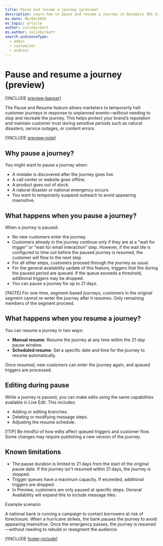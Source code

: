 ```yaml
---
title: Pause and resume a journey (preview)
description: Learn how to pause and resume a journey in Dynamics 365 Customer Insights - Journeys.
ms.date: 06/04/2025
ms.topic: article
author: colinbirkett
ms.author: colinbirkett
search.audienceType: 
  - admin
  - customizer
  - enduser
---
```


# Pause and resume a journey (preview)

[!INCLUDE [preview-banner](~/../shared-content/shared/preview-includes/preview-banner.md)]

The Pause and Resume feature allows marketers to temporarily halt customer journeys in response to unplanned events—without needing to stop and recreate the journey. This helps protect your brand’s reputation and maintain customer trust during sensitive periods such as natural disasters, service outages, or content errors.

[!INCLUDE [preview-note](~/../shared-content/shared/preview-includes/preview-note.md)]

## Why pause a journey?

You might want to pause a journey when:

-   A mistake is discovered after the journey goes live.
-   A call center or website goes offline.
-   A product goes out of stock.
-   A natural disaster or national emergency occurs.
-   You want to temporarily suspend outreach to avoid appearing insensitive.

## What happens when you pause a journey?

When a journey is paused:

- No new customers enter the journey.
- Customers already in the journey continue only if they are at a “wait for trigger” or “wait for email interaction” step. However, if the wait tile is configured to time out before the paused journey is resumed, the customer will flow to the next step.
- For all other steps, customers proceed through the journey as usual.
- For the general availability update of this feature, triggers that fire during the paused period are queued. If the queue exceeds a threshold, additional triggers may be dropped.
- You can pause a journey for up to 21 days.

[!NOTE] For one-time, segment-based journeys, customers in the original segment cannot re-enter the journey after it resumes. Only remaining members of the segment proceed.

## What happens when you resume a journey?

You can resume a journey in two ways:

-   **Manual resume**: Resume the journey at any time within the 21-day pause window.
-   **Scheduled resume**: Set a specific date and time for the journey to resume automatically.

Once resumed, new customers can enter the journey again, and queued triggers are processed.

## Editing during pause

While a journey is paused, you can make edits using the same capabilities available in Live Edit. This includes:

-   Adding or editing branches.
-   Deleting or modifying message steps.
-   Adjusting the resume schedule.

[!TIP] Be mindful of how edits affect queued triggers and customer flow. Some changes may require publishing a new version of the journey.

## Known limitations

-   The pause duration is limited to 21 days from the start of the original pause date. If the journey isn't resumed within 21 days, the journey is stopped.
-   Trigger queues have a maximum capacity. If exceeded, additional triggers are dropped.
-   In Preview, customers are only paused at specific steps. General Availability will expand this to include message tiles.

Example scenario

A national bank is running a campaign to contact borrowers at risk of foreclosure. When a hurricane strikes, the bank pauses the journey to avoid appearing insensitive. Once the emergency passes, the journey is resumed—without needing to rebuild or resegment the audience.

[!INCLUDE [footer-include](./includes/footer-banner.md)]
